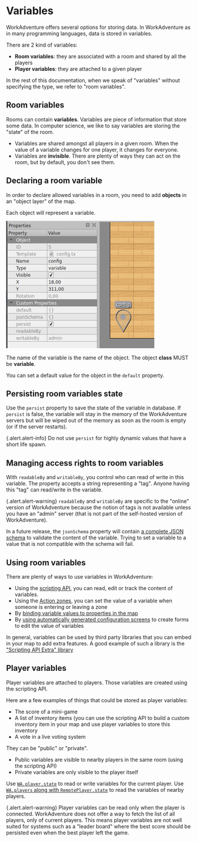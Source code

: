 
# Variables

WorkAdventure offers several options for storing data. In WorkAdventure as in many programming languages, data
is stored in variables.

There are 2 kind of variables:

- **Room variables**: they are associated with a room and shared by all the players
- **Player variables**: they are attached to a given player

In the rest of this documentation, when we speak of "variables" without specifying the type, we refer to "room variables".

## Room variables

Rooms can contain **variables**. Variables are piece of information that store some data. In computer science, we like
to say variables are storing the "state" of the room.

- Variables are shared amongst all players in a given room. When the value of a variable changes for one player, it changes
  for everyone.
- Variables are **invisible**. There are plenty of ways they can act on the room, but by default, you don't see them.

## Declaring a room variable

In order to declare allowed variables in a room, you need to add **objects** in an "object layer" of the map.

Each object will represent a variable.

<div class="row">
    <div class="col">
        <img src="images/object_variable.png" class="figure-img img-fluid rounded" alt="" />
    </div>
</div>

The name of the variable is the name of the object.
The object **class** MUST be **variable**.

You can set a default value for the object in the `default` property.

## Persisting room variables state

Use the `persist` property to save the state of the variable in database. If `persist` is false, the variable will stay
in the memory of the WorkAdventure servers but will be wiped out of the memory as soon as the room is empty (or if the
server restarts).

{.alert.alert-info}
Do not use `persist` for highly dynamic values that have a short life spawn.

## Managing access rights to room variables

With `readableBy` and `writableBy`, you control who can read of write in this variable. The property accepts a string
representing a "tag". Anyone having this "tag" can read/write in the variable.

{.alert.alert-warning}
`readableBy` and `writableBy` are specific to the "online" version of WorkAdventure because the notion of tags
is not available unless you have an "admin" server (that is not part of the self-hosted version of WorkAdventure).

In a future release, the `jsonSchema` property will contain [a complete JSON schema](https://json-schema.org/) to validate the content of the variable.
Trying to set a variable to a value that is not compatible with the schema will fail.

## Using room variables

There are plenty of ways to use variables in WorkAdventure:

- Using the [scripting API](api-state.md), you can read, edit or track the content of variables.
- Using the [Action zones](https://workadventu.re/map-building-extra/generic-action-zones.md), you can set the value of a variable when someone is entering or leaving a zone
- By [binding variable values to properties in the map](https://workadventu.re/map-building-extra/variable-to-property-binding.md)
- By [using automatically generated configuration screens](https://workadventu.re/map-building-extra/automatic-configuration.md) to create forms to edit the value of variables

In general, variables can be used by third party libraries that you can embed in your map to add extra features.
A good example of such a library is the ["Scripting API Extra" library](https://workadventu.re/map-building-extra/about.md)

## Player variables

Player variables are attached to players. Those variables are created using the scripting API.

Here are a few examples of things that could be stored as player variables:

- The score of a mini-game
- A list of inventory items (you can use the scripting API to build a custom inventory item in your map and use player
  variables to store this inventory
- A vote in a live voting system 

They can be "public" or "private".

- Public variables are visible to nearby players in the same room (using the scripting API)
- Private variables are only visible to the player itself

Use [`WA.player.state`](api-player.md#player-specific-variables) to read or write variables for the current player.
Use [`WA.players` along with `RemotePlayer.state`](api-players.md#remote-players-variables) to read the variables of nearby players.

{.alert.alert-warning}
Player variables can be read only when the player is connected. WorkAdventure does not offer a way to fetch the list
of all players, only of current players. This means player variables are not well suited for systems such as a "leader board" where the best score
should be persisted even when the best player left the game.
